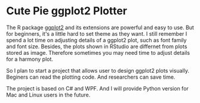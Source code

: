 # Cute Pie ggplot2 Plotter

The R package [ggplot2](https://cran.r-project.org/web/packages/ggplot2/index.html) and its extensions are powerful and easy to use. But for beginners, it's a little hard to set theme as they want. I still remember I spend a lot time on adjusting details of a ggplot2 plot, such as font family and font size. Besides, the plots shown in RStudio are differnet from plots stored as image. Therefore sometimes you may need time to adjust details for a harmony plot.

So I plan to start a project that allows user to design ggplot2 plots visually. Beginers  can read the plotting code. And researchers can save time.

The project is based on C# and WPF. And I will provide Python version for Mac and Linux users in the future.
